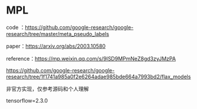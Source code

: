 # MPL

code ：https://github.com/google-research/google-research/tree/master/meta_pseudo_labels

paper：https://arxiv.org/abs/2003.10580

reference：https://mp.weixin.qq.com/s/9lSD9MPmNeZ8gd3zyJMzPA

https://github.com/google-research/google-research/tree/1f1741a985a0f2e6264adae985bde664a7993bd2/flax_models



非官方实现，仅参考源码和个人理解

tensorflow=2.3.0




